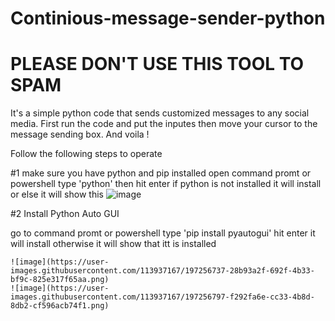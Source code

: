 # Continious-message-sender-python

# PLEASE DON'T USE THIS TOOL TO SPAM

It's a simple python code that sends customized messages to any social media. First run the code and put the inputes then move your cursor to the 
message sending box. And voila ! 

Follow the following steps to operate 

#1 make sure you have python and pip installed
    open command promt or powershell type 'python' then hit enter 
    if python is not installed it will install 
    or else it will show this
    ![image](https://user-images.githubusercontent.com/113937167/197256200-fa9f450c-00b7-43d2-b777-fa59ff6c02d5.png)

#2 Install Python Auto GUI

go to command promt or powershell type 'pip install pyautogui' hit enter it will install 
otherwise it will show that itt is installed
   
    ![image](https://user-images.githubusercontent.com/113937167/197256737-28b93a2f-692f-4b33-bf9c-825e317f65aa.png)
    ![image](https://user-images.githubusercontent.com/113937167/197256797-f292fa6e-cc33-4b8d-8db2-cf596acb74f1.png)

